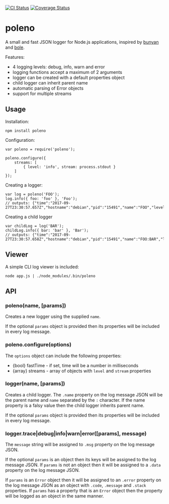 [![CI Status](https://img.shields.io/travis/borisovg/poleno/master.svg?style=flat-square)](https://travis-ci.org/borisovg/poleno/)
[![Coverage Status](https://img.shields.io/codecov/c/github/borisovg/poleno/master.svg?style=flat-square)](https://codecov.io/gh/borisovg/poleno/)

# poleno

A small and fast JSON logger for Node.js applications, inspired by [bunyan](https://github.com/trentm/node-bunyan) and [bole](https://github.com/rvagg/bole).

Features:

- 4 logging levels: debug, info, warn and error
- logging functions accept a maximum of 2 arguments
- logger can be created with a default properties object
- child logger can inherit parent name
- automatic parsing of Error objects
- support for multiple streams

## Usage

Installation:
```
npm install poleno
```

Configuration:
```
var poleno = require('poleno');

poleno.configure({
    streams: [
        { level: 'info', stream: process.stdout }
    ]
});
```

Creating a logger:
```
var log = poleno('FOO');
log.info({ foo: 'foo' }, 'Foo');
// outputs: {"time":"2017-09-27T23:30:57.657Z","hostname":"debian","pid":"15491","name":"FOO","level":"info","msg":"Foo","foo":"foo"}
```

Creating a child logger
```
var childLog = log('BAR');
childLog.info({ bar: 'bar' }, 'Bar');
// outputs: {"time":"2017-09-27T23:30:57.658Z","hostname":"debian","pid":"15491","name":"FOO:BAR","level":"info","msg":"Bar","bar":"bar"}
```

## Viewer

A simple CLI log viewer is included:
```
node app.js | ./node_modules/.bin/poleno
```

## API

### poleno(name, [params])

Creates a new logger using the supplied `name`.

If the optional `params` object is provided then its properties will be included in every log message.

### poleno.configure(options)

The `options` object can include the following properties:

- {bool} fastTime - if set, time will be a number in milliseconds
- {array} streams - array of objects with `level` and `stream` properties

### logger(name, [params])

Creates a child logger.
The `.name` property on the log message JSON will be the parent name and `name` separated by the `:` character.
If the name property is a falsy value then the child logger inherits parent name.

If the optional `params` object is provided then its properties will be included in every log message.

### logger.trace|debug|info|warn|error([params], message)

The `message` string will be assigned to `.msg` property on the log message JSON.

If the optional `params` is an object then its keys will be assigned to the log message JSON.
If `params` is not an object then it will be assigned to a `.data` property on the log message JSON.

If `params` is an `Error` object then it will be assigned to an `.error` property on the log message JSON as an object with `.code`, `.message` and `.stack` properties.
If `params` has a property that is an `Error` object then the property will be logged as an object in the same manner.
